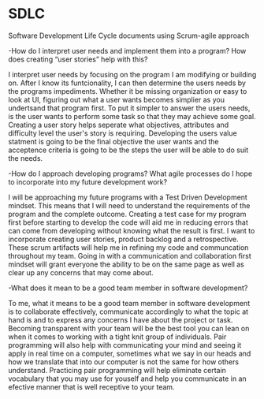 # SDLC
Software Development Life Cycle documents using Scrum-agile approach


-How do I interpret user needs and implement them into a program? How does creating “user stories” help with this?

  I interpret user needs by focusing on the program I am modifying or building on. After I know its funtcionality, I can then determine the users needs by the programs impediments. Whether it be missing organization or easy to look at UI, figuring out what a user wants becomes simplier as you undertsand that program first. To put it simpler to answer the users needs, is the user wants to perform some task so that they may achieve some goal. Creating a user story helps seperate what objectives, attributes and difficulty level the user's story is requiring. Developing the users value statment is going to be the final objective the user wants and the acceptence criteria is going to be the steps the user will be able to do suit the needs. 

-How do I approach developing programs? What agile processes do I hope to incorporate into my future development work?

  I will be approaching my future programs with a Test Driven Development mindset. This means that I will need to understand the requirements of the program and the complete outcome. Creating a test case for my program first before starting to develop the code will aid me in reducing errors that can come from developing without knowing what the result is first. I want to incorporate creating user stories, product backlog and a retrospective. These scrum artifacts will help me in refining my code and communcation throughout my team. Going in with a communication and collaboration first mindset will grant everyone the ability to be on the same page as well as clear up any concerns that may come about.

-What does it mean to be a good team member in software development?

  To me, what it means to be a good team member in software development is to collaborate effectively, communicate accordingly to what the topic at hand is and to express any concerns I have about the project or task. Becoming transparent with your team will be the best tool you can lean on when it comes to working with a tight knit group of individuals. Pair programming will also help with communicating your mind and seeing it apply in real time on a computer, sometimes what we say in our heads and how we translate that into our computer is not the same for how others understand. Practicing pair programming will help eliminate certain vocabulary that you may use for youself and help you communicate in an efective manner that is well receptive to your team.
